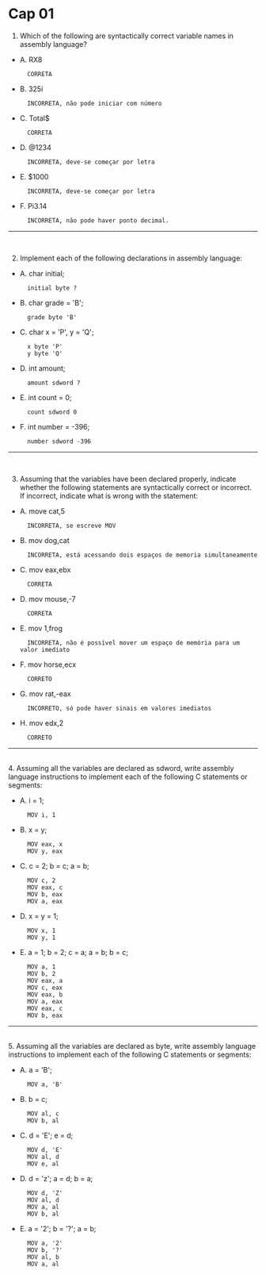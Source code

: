 # Cap 01

1. Which of the following are syntactically correct variable names in assembly
language?

- A. RX8   

        CORRETA
- B. 325i       

        INCORRETA, não pode iniciar com número
- C. Total$     

        CORRETA
- D. @1234      

        INCORRETA, deve-se começar por letra
- E. $1000      

        INCORRETA, deve-se começar por letra
- F. Pi3.14     

        INCORRETA, não pode haver ponto decimal.

----- 
<br>

2. Implement each of the following declarations in assembly language:
- A. char initial;
        
        initial byte ?

- B. char grade = 'B';
        
        grade byte 'B'

- C. char x = 'P', y = 'Q';
    
        x byte 'P'
        y byte 'Q'

- D. int amount;
    
        amount sdword ?

- E. int count = 0;
    
        count sdword 0

- F. int number = -396;
    
        number sdword -396

----- 
<br>

3. Assuming that the variables have been declared properly, indicate whether the
following statements are syntactically correct or incorrect. If incorrect, indicate
what is wrong with the statement:

- A. move cat,5 
    
        INCORRETA, se escreve MOV
- B. mov dog,cat 
    
        INCORRETA, está acessando dois espaços de memoria simultaneamente
- C. mov eax,ebx
    
        CORRETA
- D. mov mouse,-7 
    
        CORRETA
- E. mov 1,frog 
    
        INCORRETA, não é possível mover um espaço de memória para um valor imediato
- F. mov horse,ecx
    
        CORRETO
- G. mov rat,-eax 
        
        INCORRETO, só pode haver sinais em valores imediatos
- H. mov edx,2
        
        CORRETO

----- 
<br>
4. Assuming all the variables are declared as sdword, write assembly language
instructions to implement each of the following C statements or segments:

- A. i = 1;

        MOV i, 1

- B. x = y;

        MOV eax, x
        MOV y, eax

- C. c = 2; 
     b = c;
     a = b;

        MOV c, 2
        MOV eax, c
        MOV b, eax
        MOV a, eax

- D. x = y = 1;

        MOV x, 1
        MOV y, 1

- E. a = 1;
     b = 2;
     c = a;
     a = b; 
     b = c;

        MOV a, 1
        MOV b, 2
        MOV eax, a
        MOV c, eax
        MOV eax, b
        MOV a, eax
        MOV eax, c
        MOV b, eax

----- 
<br>
5. Assuming all the variables are declared as byte, write assembly language
instructions to implement each of the following C statements or segments:

- A. a = 'B';

        MOV a, 'B'

- B. b = c;

        MOV al, c
        MOV b, al

- C. d = 'E';
    e = d;

        MOV d, 'E'
        MOV al, d
        MOV e, al

- D. d = 'z';
    a = d;
    b = a;

        MOV d, 'Z'
        MOV al, d
        MOV a, al
        MOV b, al

- E. a = '2';
    b = '?';
    a = b;

        MOV a, '2'
        MOV b, '?'
        MOV al, b
        MOV a, al

